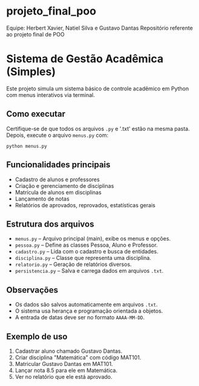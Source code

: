 # projeto_final_poo
Equipe: Herbert Xavier, Natiel Silva e Gustavo Dantas
Repositório referente ao projeto final de POO


# Sistema de Gestão Acadêmica (Simples)

Este projeto simula um sistema básico de controle acadêmico em Python com menus interativos via terminal.

## Como executar

Certifique-se de que todos os arquivos `.py` e '.txt' estão na mesma pasta. Depois, execute o arquivo `menus.py` com:

```
python menus.py
```

## Funcionalidades principais

- Cadastro de alunos e professores
- Criação e gerenciamento de disciplinas
- Matrícula de alunos em disciplinas
- Lançamento de notas
- Relatórios de aprovados, reprovados, estatísticas gerais

## Estrutura dos arquivos

- `menus.py` – Arquivo principal (main), exibe os menus e opções.
- `pessoa.py` – Define as classes Pessoa, Aluno e Professor.
- `cadastro.py` – Lida com o cadastro e busca de entidades.
- `disciplina.py` – Classe que representa uma disciplina.
- `relatorio.py` – Geração de relatórios diversos.
- `persistencia.py` – Salva e carrega dados em arquivos `.txt`.

## Observações

- Os dados são salvos automaticamente em arquivos `.txt`.
- O sistema usa herança e programação orientada a objetos.
- A entrada de datas deve ser no formato `AAAA-MM-DD`.

## Exemplo de uso

1. Cadastrar aluno chamado Gustavo Dantas.
2. Criar disciplina "Matemática" com código MAT101.
3. Matricular Gustavo Dantas em MAT101.
4. Lançar nota 8.5 para ele em Matemática.
5. Ver no relatório que ele está aprovado.

